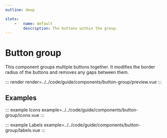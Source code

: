 ```yaml
---
outline: deep

slots:
    -   name: default
        description: The buttons within the group.
---
```


# Button group

This component groups multiple buttons together. It modifies the border radius of the buttons and removes any gaps between them.

::: render
render=../../code/guide/components/button-group/preview.vue
:::

<FrontmatterDocs/>

## Examples

::: example Icons
example=../../code/guide/components/button-group/icons.vue
:::

::: example Labels
example=../../code/guide/components/button-group/labels.vue
:::
